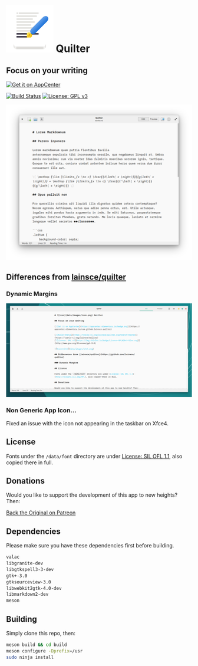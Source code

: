 # ![icon](data/images/icon.png) Quilter

## Focus on your writing

[![Get it on AppCenter](https://appcenter.elementary.io/badge.svg)](https://appcenter.elementary.io/com.github.lainsce.quilter)

[![Build Status](https://travis-ci.org/lainsce/quilter.svg?branch=master)](https://travis-ci.org/lainsce/quilter)
[![License: GPL v3](https://img.shields.io/badge/License-GPL%20v3-blue.svg)](http://www.gnu.org/licenses/gpl-3.0)

![Screenshot](data/images/shot.png)

## Differences from [lainsce/quilter](https://github.com/lainsce/quilter)

### Dynamic Margins

![Screenshot](data/images/shot-margins.png)

### Non Generic App Icon...

Fixed an issue with the icon not appearing in the taskbar on Xfce4.

## License

Fonts under the `/data/font` directory are under [License: SIL OFL 1.1](http://scripts.sil.org/OFL), also copied there in full.

## Donations

Would you like to support the development of this app to new heights? Then:

[Back the Original on Patreon](https://www.patreon.com/lainsce)

## Dependencies

Please make sure you have these dependencies first before building.

```bash
valac
libgranite-dev
libgtkspell3-3-dev
gtk+-3.0
gtksourceview-3.0
libwebkit2gtk-4.0-dev
libmarkdown2-dev
meson
```

## Building

Simply clone this repo, then:

```bash
meson build && cd build
meson configure -Dprefix=/usr
sudo ninja install
```
